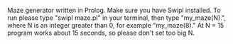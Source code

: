 Maze generator written in Prolog.
Make sure you have Swipl installed.
To run please type "swipl maze.pl" in your terminal, then type "my_maze(N).", where N is an integer greater than 0, for example "my_maze(8)." At N = 15 program works about 15 seconds, so please don't set too big N.
